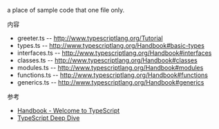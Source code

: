 a place of sample code that one file only.


内容

- greeter.ts --  http://www.typescriptlang.org/Tutorial
- types.ts -- http://www.typescriptlang.org/Handbook#basic-types
- interfaces.ts -- http://www.typescriptlang.org/Handbook#interfaces
- classes.ts -- http://www.typescriptlang.org/Handbook#classes
- modules.ts -- http://www.typescriptlang.org/Handbook#modules
- functions.ts -- http://www.typescriptlang.org/Handbook#functions
- generics.ts -- http://www.typescriptlang.org/Handbook#generics

参考

- [Handbook - Welcome to TypeScript](http://www.typescriptlang.org/Handbook#interfaces)
- [TypeScript Deep Dive](https://basarat.gitbooks.io/typescript/)


